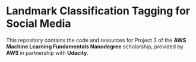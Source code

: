 # Landmark Classification Tagging for Social Media

This repository contains the code and resources for Project 3 of the **AWS Machine Learning Fundamentals Nanodegree** scholarship, provided by **AWS** in partnership with **Udacity**.
